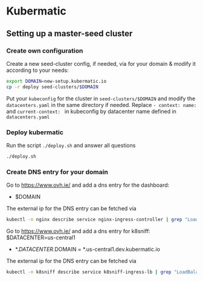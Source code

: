 # Kubermatic

## Setting up a master-seed cluster

### Create own configuration
Create a new seed-cluster config, if needed, via for your domain & modify it according to your needs:
```bash
export DOMAIN=new-setup.kubermatic.io
cp -r deploy seed-clusters/$DOMAIN
```
Put your `kubeconfig` for the cluster in `seed-clusters/$DOMAIN` and modify the `datacenters.yaml` in the same directory if needed. Replace `- context: name: ` and `current-context: ` in kubeconfig by datacenter name defined in `datacenters.yaml`

### Deploy kubermatic

Run the script `./deploy.sh` and answer all questions

```bash
./deploy.sh
```
### Create DNS entry for your domain
Go to https://www.ovh.ie/ and add a dns entry for the dashboard:
- $DOMAIN  

The external ip for the DNS entry can be fetched via
```bash
kubectl -n nginx describe service nginx-ingress-controller | grep "LoadBalancer Ingress"
```

Go to https://www.ovh.ie/ and add a dns entry for k8sniff:
$DATACENTER=us-central1
- *.$DATACENTER.$DOMAIN  =  *.us-central1.dev.kubermatic.io  

The external ip for the DNS entry can be fetched via
```bash
kubectl -n k8sniff describe service k8sniff-ingress-lb | grep "LoadBalancer Ingress"
```
